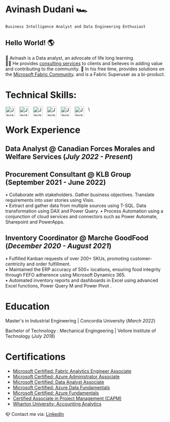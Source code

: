 #  Avinash Dudani 🏎

`Business Intelligence Analyst and Data Engineering Enthusiast`

## Hello World! 🌎
 
🎯 Avinash is a Data analyst,  an advocate of life long learning. \
🏄‍♂️ He provides [consulting services](https://www.fiverr.com/avinashdudani/create-power-bi-dashboards-or-custom-excel-spreadsheets) to clients and believes in adding value and contributing to the community.
💬 In his free time, provides solutions on the [Microsoft Fabric Community](https://community.powerbi.com/t5/user/viewprofilepage/user-id/491338). and is a Fabric Superuser as a bi-product. 

# Technical Skills:
<img align="left" alt ="Java" width="30px" style="padding-right:10px;" src="https://upload.wikimedia.org/wikipedia/commons/thumb/c/cf/New_Power_BI_Logo.svg/600px-New_Power_BI_Logo.svg.png?20210102182532">
<img align="left" alt ="Java" width="30px" style="padding-right:10px;" src="https://upload.wikimedia.org/wikipedia/commons/b/b9/DAX_logo.svg">
<img align="left" alt ="Java" width="30px" style="padding-right:10px;" src="https://www.myonlinetraininghub.com/wp-content/uploads/2016/02/power_query_thumb.png">
<img align="left" alt ="Java" width="30px" style="padding-right:10px;" src="https://cdn.jsdelivr.net/gh/devicons/devicon/icons/python/python-original.svg">
<img align="left" alt ="Java" width="30px" style="padding-right:10px;" src="https://cdn.jsdelivr.net/gh/devicons/devicon/icons/azure/azure-original.svg">
<img align="left" alt ="Java" width="30px" style="padding-right:10px;" src="https://cdn.jsdelivr.net/gh/devicons/devicon/icons/postgresql/postgresql-original.svg"> 



\
# Work Experience
## **Data Analyst @ Canadian Forces Morales and Welfare Services (_July 2022 - Present_)** 

## **Procurement Consultant @ KLB Group (September 2021 - June 2022)** 

• Collaborate with stakeholders. Gather business objectives. Translate requirements into user stories using Visio. \
• Extract and gather data from multiple sources using T-SQL. Data transformation using DAX and Power Query.
• Process Automation using a conjunction of cloud services and connectors such as Power Automate, Sharepoint and  PowerApps.   

## **Inventory Coordinator @ Marche GoodFood (_December 2020 - August 2021_)** 

•  Fulfilled Kanban requests of over 200+ SKUs, promoting customer-centricity and order fulfillment. \
• Maintained the ERP accuracy of 500+ locations, ensuring food integrity through FEFO adherence using Microsoft Dynamics 365. \
• Automated inventory reports and dashboards in Excel using advanced Excel functions, Power Query M and Power Pivot . 

# Education		

Master's in Industrial Engineering | Concordia University (_March 2022_)	 

Bachelor of Technology : Mechanical Engingeering | Vellore Institute of Technology (_July 2018_)


# Certifications						       		
- [Microsoft Certified: Fabric Analytics Engineer Associate](https://learn.microsoft.com/en-us/users/avinashdudani-9165/credentials/21033c34b5fbf6eb?ref=https%3A%2F%2Fwww.linkedin.com%2F)
- [Microsoft Certified: Azure Administrator Associate](https://learn.microsoft.com/api/credentials/share/en-us/AvinashDudani-1643/9C08355751359CA8?sharingId=9C6E9324E58F36A7)		        		
- [Microsoft Certified: Data Analyst Associate](https://learn.microsoft.com/api/credentials/share/en-us/AvinashDudani-1643/5770642F4E1D9B76?sharingId=9C6E9324E58F36A7)
- [Microsoft Certified: Azure Data Fundamentals](https://learn.microsoft.com/api/credentials/share/en-us/AvinashDudani-1643/A2EBF838334A3EE4?sharingId=9C6E9324E58F36A7)
- [Microsoft Certified: Azure Fundamentals](https://learn.microsoft.com/api/credentials/share/en-us/AvinashDudani-1643/C7F397B69259D36D?sharingId=9C6E9324E58F36A7)
- [Certified Associate in Project Management (CAPM)](https://www.credly.com/badges/6a7b9d75-c6db-43db-8ffc-b9340b95d232/public_url)
- [Wharton University: Accounting Analytics](https://www.coursera.org/account/accomplishments/certificate/6JQM4ZTKRZL9)

📪 Contact me via:  [LinkedIn](https://www.linkedin.com/in/avinash-dudani/)

<!---
avixd/avixd is a ✨ special ✨ repository because its `README.md` (this file) appears on your GitHub profile.
You can click the Preview link to take a look at your changes.
--->
